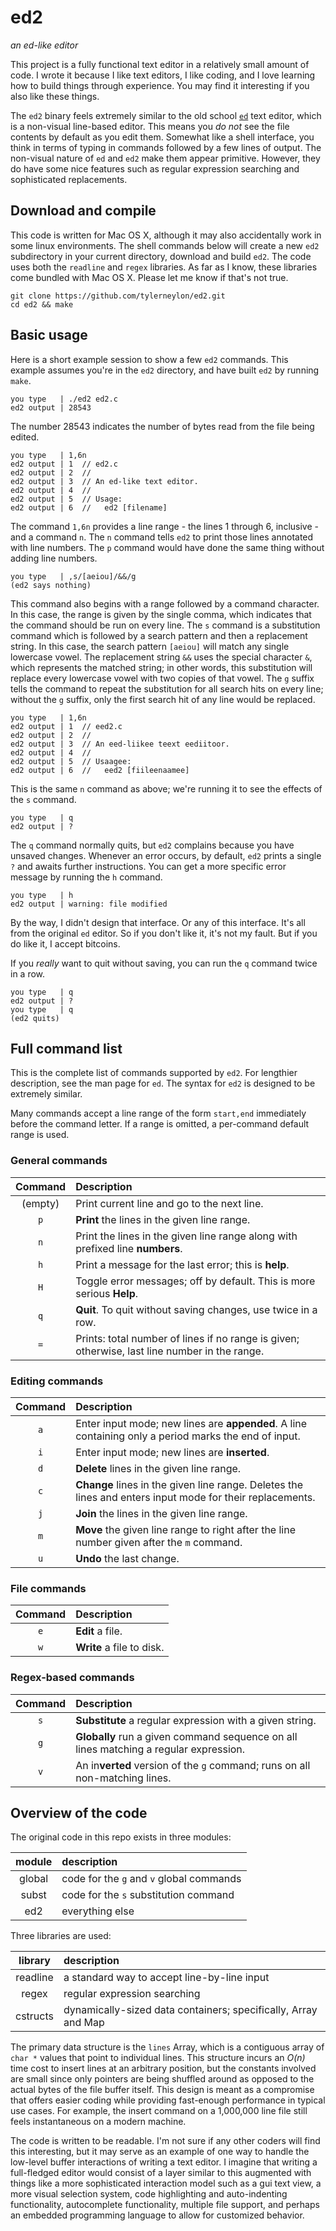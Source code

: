 # ed2

*an ed-like editor*

This project is a fully functional text editor in a relatively small amount of code.
I wrote it because I like text editors, I like coding, and I love learning how to
build things through experience. You may find it interesting if you also like these
things.

The `ed2` binary feels extremely similar to the old school
[`ed`](https://en.wikipedia.org/wiki/Ed_%28text_editor%29)
text editor, which
is a non-visual line-based editor. This means you *do not* see the file contents by
default as you edit them. Somewhat like a shell interface, you think in terms of
typing in commands followed by a few lines of output. The non-visual nature of
`ed` and `ed2` make them appear primitive. However, they do have some nice features
such as regular expression searching and sophisticated replacements.

## Download and compile

This code is written for Mac OS X, although it may also accidentally work in some linux
environments. The shell commands below will create a new `ed2` subdirectory in your
current directory, download and build `ed2`. The code uses both the `readline` and `regex`
libraries. As far as I know, these libraries come bundled with Mac OS X. Please let
me know if that's not true.

    git clone https://github.com/tylerneylon/ed2.git
    cd ed2 && make

## Basic usage

Here is a short example session to show a few `ed2` commands.
This example assumes you're in the `ed2` directory, and have built
`ed2` by running `make`.

    you type   | ./ed2 ed2.c
    ed2 output | 28543

The number 28543 indicates the number of bytes read from the file being edited.

    you type   | 1,6n
    ed2 output | 1	// ed2.c
    ed2 output | 2	//
    ed2 output | 3	// An ed-like text editor.
    ed2 output | 4	//
    ed2 output | 5	// Usage:
    ed2 output | 6	//   ed2 [filename]

The command `1,6n` provides a line range - the lines 1 through 6, inclusive - and a command `n`.
The `n` command tells `ed2` to print those lines annotated with line numbers. The `p`
command would have done the same thing without adding line numbers.

    you type   | ,s/[aeiou]/&&/g
    (ed2 says nothing)

This command also begins with a range followed by a command character. In this case,
the range is given by the single comma, which indicates that the command should be
run on every line. The `s` command is a substitution command which is followed by
a search pattern and then a replacement string. In this case, the search pattern
`[aeiou]` will match any single lowercase vowel. The replacement string `&&` uses
the special character `&`, which represents the matched string; in other words, this
substitution will replace every lowercase vowel with two copies of that vowel. The `g` suffix
tells the command to repeat the substitution for all search hits on every line; without the
`g` suffix, only the first search hit of any line would be replaced.

    you type   | 1,6n
    ed2 output | 1	// eed2.c
    ed2 output | 2	//
    ed2 output | 3	// An eed-liikee teext eediitoor.
    ed2 output | 4	//
    ed2 output | 5	// Usaagee:
    ed2 output | 6	//   eed2 [fiileenaamee]

This is the same `n` command as above; we're running it to see the effects of
the `s` command.

    you type   | q
    ed2 output | ?

The `q` command normally quits, but `ed2` complains because you have unsaved
changes. Whenever an error occurs, by default, `ed2` prints a single `?` and
awaits further instructions. You can get a more specific error message by running
the `h` command.

    you type   | h
    ed2 output | warning: file modified

By the way, I didn't design that interface. Or any of this interface. It's
all from the original `ed` editor. So if you don't like it, it's not my
fault. But if you do like it, I accept bitcoins.

If you *really* want to quit without saving, you can run the `q` command
twice in a row.

    you type   | q
    ed2 output | ?
    you type   | q
    (ed2 quits)

## Full command list

This is the complete list of commands supported by `ed2`. For lengthier
description, see the man page for `ed`. The syntax for `ed2` is designed
to be extremely similar.

Many commands accept a line range of the form `start,end` immediately before
the command letter. If a range is omitted, a per-command default range is used.

### General commands

| Command | Description |
| :-----: | :---------- |
| (empty) | Print current line and go to the next line. |
| `p`     | **Print** the lines in the given line range. |
| `n`     | Print the lines in the given line range along with prefixed line **numbers**. |
| `h`     | Print a message for the last error; this is **help**. |
| `H`     | Toggle error messages; off by default. This is more serious **Help**. |
| `q`     | **Quit**. To quit without saving changes, use twice in a row. |
| `=`     | Prints: total number of lines if no range is given; otherwise, last line number in the range. |

### Editing commands

| Command | Description |
| :-: | :---------- |
| `a` | Enter input mode; new lines are **appended**. A line containing only a period marks the end of input. |
| `i` | Enter input mode; new lines are **inserted**. |
| `d` | **Delete** lines in the given line range. |
| `c` | **Change** lines in the given line range. Deletes the lines and enters input mode for their replacements. |
| `j` | **Join** the lines in the given line range. |
| `m` | **Move** the given line range to right after the line number given after the `m` command. |
| `u` | **Undo** the last change. |

### File commands

| Command | Description |
| :-: | :---------- |
| `e` | **Edit** a file. |
| `w` | **Write** a file to disk. |

### Regex-based commands

| Command | Description |
| :-: | :---------- |
| `s` | **Substitute** a regular expression with a given string. |
| `g` | **Globally** run a given command sequence on all lines matching a regular expression. |
| `v` | An in**verted** version of the `g` command; runs on all non-matching lines. |

## Overview of the code

The original code in this repo exists in three modules:

| module | description |
| :----: | :---------- |
| global | code for the `g` and `v` global commands |
| subst  | code for the `s` substitution command |
| ed2    | everything else |

Three libraries are used:

| library  | description |
| :-----:  | :---------- |
| readline | a standard way to accept line-by-line input |
| regex    | regular expression searching |
| cstructs | dynamically-sized data containers; specifically, Array and Map |

The primary data structure is the `lines` Array, which is a contiguous array of `char *` values that
point to individual lines. This structure incurs an *O(n)* time cost to insert lines at an arbitrary
position, but the constants involved are small since only pointers are being shuffled around as
opposed to the actual bytes of the file buffer itself. This design is meant as a compromise that
offers easier coding while providing fast-enough performance in typical use cases. For example,
the insert command on a 1,000,000 line file still feels instantaneous on a modern machine.

The code is written to be readable. I'm not sure if any other coders will find this interesting,
but it may serve as an example of one way to handle the low-level buffer interactions of writing a
text editor. I imagine that writing a full-fledged editor would consist of a layer similar to this
augmented with things like a more sophisticated interaction model such as a gui text view, a
more visual selection system, code highlighting and auto-indenting functionality, autocomplete
functionality, multiple file support, and perhaps an embedded programming language to allow for
customized behavior.
